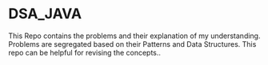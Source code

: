 # DSA_JAVA
This Repo contains the problems and their explanation of my understanding. Problems are segregated based on their Patterns and Data Structures. This repo can be helpful for revising the concepts..
